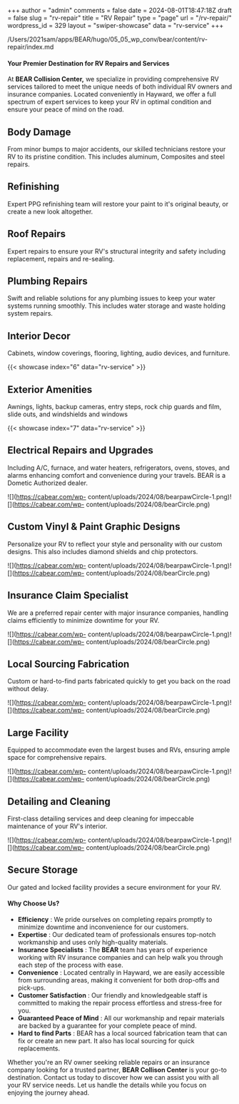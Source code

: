 +++
author = "admin"
comments = false
date = 2024-08-01T18:47:18Z
draft = false
slug = "rv-repair"
title = "RV Repair"
type = "page"
url = "/rv-repair/"
wordpress_id = 329
layout = "swiper-showcase"
data = "rv-service"
+++

/Users/2021sam/apps/BEAR/hugo/05_05_wp_conv/bear/content/rv-repair/index.md

#### Your Premier Destination for RV Repairs and Services

At **BEAR Collision Center,** we specialize in providing comprehensive RV
services tailored to meet the unique needs of both individual RV owners and
insurance companies. Located conveniently in Hayward, we offer a full spectrum
of expert services to keep your RV in optimal condition and ensure your peace
of mind on the road.

<!-- {{< showcase index="1" data="rv-service" >}} -->

## Body Damage

From minor bumps to major accidents, our skilled technicians restore your RV
to its pristine condition. This includes aluminum, Composites and steel
repairs.

<!-- {{< showcase index="2" data="rv-service" >}} -->

## Refinishing

Expert PPG refinishing team will restore your paint to it's original beauty,
or create a new look altogether.

<!-- {{< showcase index="3" data="rv-service" >}} -->

## Roof Repairs

Expert repairs to ensure your RV's structural integrity and safety including
replacement, repairs and re-sealing.

<!-- {{< showcase index="4" data="rv-service" >}} -->

## Plumbing Repairs

Swift and reliable solutions for any plumbing issues to keep your water
systems running smoothly. This includes water storage and waste holding system
repairs.

<!-- {{< showcase index="5" data="rv-service" >}} -->

## Interior Decor

Cabinets, window coverings, flooring, lighting, audio devices, and furniture.

{{< showcase index="6" data="rv-service" >}}

## Exterior Amenities

Awnings, lights, backup cameras, entry steps, rock chip guards and film, slide
outs, and windshields and windows

{{< showcase index="7" data="rv-service" >}}

## Electrical Repairs and Upgrades

Including A/C, furnace, and water heaters, refrigerators, ovens, stoves, and
alarms enhancing comfort and convenience during your travels. BEAR is a
Dometic Authorized dealer.

![](https://cabear.com/wp-
content/uploads/2024/08/bearpawCircle-1.png)![](https://cabear.com/wp-
content/uploads/2024/08/bearCircle.png)

## Custom Vinyl & Paint Graphic Designs

Personalize your RV to reflect your style and personality with our custom
designs. This also includes diamond shields and chip protectors.

![](https://cabear.com/wp-
content/uploads/2024/08/bearpawCircle-1.png)![](https://cabear.com/wp-
content/uploads/2024/08/bearCircle.png)

## Insurance Claim Specialist

We are a preferred repair center with major insurance companies, handling
claims efficiently to minimize downtime for your RV.

![](https://cabear.com/wp-
content/uploads/2024/08/bearpawCircle-1.png)![](https://cabear.com/wp-
content/uploads/2024/08/bearCircle.png)

## Local Sourcing Fabrication

Custom or hard-to-find parts fabricated quickly to get you back on the road
without delay.

![](https://cabear.com/wp-
content/uploads/2024/08/bearpawCircle-1.png)![](https://cabear.com/wp-
content/uploads/2024/08/bearCircle.png)

## Large Facility

Equipped to accommodate even the largest buses and RVs, ensuring ample space
for comprehensive repairs.

![](https://cabear.com/wp-
content/uploads/2024/08/bearpawCircle-1.png)![](https://cabear.com/wp-
content/uploads/2024/08/bearCircle.png)

## Detailing and Cleaning

First-class detailing services and deep cleaning for impeccable maintenance of
your RV's interior.

![](https://cabear.com/wp-
content/uploads/2024/08/bearpawCircle-1.png)![](https://cabear.com/wp-
content/uploads/2024/08/bearCircle.png)

## Secure Storage

Our gated and locked facility provides a secure environment for your RV.

#### Why Choose Us?

- **Efficiency** : We pride ourselves on completing repairs promptly to minimize downtime and inconvenience for our customers.
- **Expertise** : Our dedicated team of professionals ensures top-notch workmanship and uses only high-quality materials.
- **Insurance Specialists** : The **BEAR** team has years of experience working with RV insurance companies and can help walk you through each step of the process with ease.
- **Convenience** : Located centrally in Hayward, we are easily accessible from surrounding areas, making it convenient for both drop-offs and pick-ups.
- **Customer Satisfaction** : Our friendly and knowledgeable staff is committed to making the repair process effortless and stress-free for you.
- **Guaranteed Peace of Mind** : All our workmanship and repair materials are backed by a guarantee for your complete peace of mind.
- **Hard to find Parts** : BEAR has a local sourced fabrication team that can fix or create an new part. It also has local sourcing for quick replacements.

Whether you're an RV owner seeking reliable repairs or an insurance company
looking for a trusted partner, **BEAR Collison Center** is your go-to
destination. Contact us today to discover how we can assist you with all your
RV service needs. Let us handle the details while you focus on enjoying the
journey ahead.
